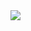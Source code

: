 <a href="https://www.telerik.com/kendo-react-ui?utm_medium=referral&utm_source=npm&utm_campaign=kendo-ui-react-trial-npm-grid&utm_content=banner" target="_blank">
<img src="https://www.telerik.com/kendo-react-ui/components/npm-banner.svg">
</a>
